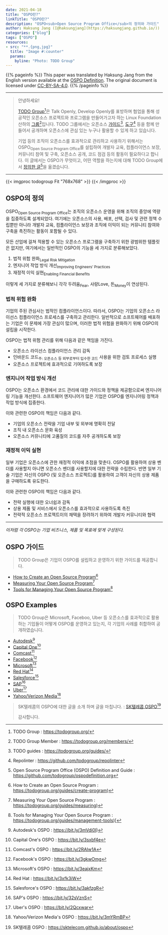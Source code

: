 ```yaml
---
date: 2021-04-18
title: "OSPO란?"
linkTitle: "OSPO란?"
description: "OSPO<sub>Open Source Program Office</sub>의 정의와 가이드"
author: Haksung Jang ([@haksungjang](https://haksungjang.github.io/))
categories: ["blog"]
tags: ["OSPO"]
resources:
- src: "**.{png,jpg}"
  title: "Image #:counter"
  params:
    byline: "Photo: TODO Group"
---
```


{{% pageinfo %}}
This paper was translated by Haksung Jang from the English version available at the [OSPO Definition](https://github.com/todogroup/ospodefinition.org).  The original document is licensed under [CC-BY-SA-4.0](https://github.com/todogroup/ospodefinition.org/blob/master/LICENSE). 
{{% /pageinfo %}}

---

> 안녕하세요!  
> 
> [TODO Group](https://todogroup.org/)[^todogroup]은 Talk Openly, Develop Openly를 표방하며 협업을 통해 성공적인 오픈소스 프로젝트와 프로그램을 만들어가고자 하는 Linux Foundation 산하의 [그룹](https://todogroup.org/members/)[^todogroupmember]입니다. TODO 그룹에서는 오픈소스 [가이드](https://todogroup.org/guides/)[^guide], [도구](https://github.com/todogroup/repolinter)[^repolinter] 등을 함께 만들어서 공개하며 오픈소스에 관심 있는 누구나 활용할 수 있게 하고 있습니다. 
> 
> 기업 등의 조직이 오픈소스를 효과적으로 관리하고 사용하기 위해서는 OSPO<sub>Open Source Program Office</sub>를 설립하여 개발자 교육, 컴플라이언스 보장, 커뮤니티 참여 및 구축, 오픈소스 공개, 코드 점검 등의 활동이 필요하다고 합니다. 이 글에서는 OSPO가 무엇이고, 어떤 역할을 하는지에 대해 TODO Group에서 [정의한 글](https://todogroup.org/blog/ospo-definition/)[^definition]을 옮겼습니다. 

[^todogroup]: TODO Group : https://todogroup.org/
[^todogroupmember]: TODO Group Member : https://todogroup.org/members/
[^repolinter]: Repolinter : https://github.com/todogroup/repolinter
[^guide]: TODO guides : https://todogroup.org/guides/
[^definition]: Open Source Program Office (OSPO) Definition and Guide : https://github.com/todogroup/ospodefinition.org

---

{{< imgproc todogroup Fit "768x768" >}}
{{< /imgproc >}}


## OSPO의 정의

OSPO<sub>Open Source Program Office</sub>는 조직의 오픈소스 운영을 위해 조직의 중앙에 역량을 집중하도록 설계되었다. 여기에는 오픈소스의 사용, 배포, 선택, 검사 및 관련 정책 수립뿐만 아니라 개발자 교육, 컴플라이언스 보장과 조직에 이익이 되는 커뮤니티 참여와 구축을 촉진하는 활동이 포함될 수 있다. 

모든 산업에 걸쳐 적용할 수 있는 오픈소스 프로그램을 구축하기 위한 광범위한 템플릿은 없지만, 여기에서는 일반적인 OSPO의 기능을 세 가지로 분류해보았다. 
1. 법적 위험 완화<sub>Legal Risk Mitigation</sub>
2. 엔지니어 작업 방식 개선<sub>Improving Engineers’ Practices</sub>
3. 재정적 이익 실현<sub>Enabling Financial Benefits</sub>

이렇게 세 가지로 분류해보니 각각 두려움<sub>Fear</sub>, 사랑<suv>Love</sub>, 돈<sub>Money</sub>이 연상된다.

### 법적 위험 완화

기업의 주된 관심사는 법적인 컴플라이언스이다. 따라서, OSPO는 기업의 오픈소스 라이선스 컴플라이언스 프로세스를 구축하고 관리한다. 일반적으로 소프트웨어를 배포하는 기업은 이 문제에 가장 관심이 많으며, 이러한 법적 위험을 완화하기 위해 OSPO의 설립을 시작한다. 

OSPO는 법적 위험 관리를 위해 다음과 같은 책임을 가진다. 
* 오픈소스 라이선스 컴플라이언스 관리 감독
* 인바운드 코드<sub>주: 오픈소스 등 외부로부터 입수한 코드</sub> 사용을 위한 검토 프로세스 실행
* 오픈소스 프로젝트에 효과적으로 기여하도록 보장

### 엔지니어 작업 방식 개선

OSPO는 오픈소스 환경에서 코드 관리에 대한 가이드와 정책을 제공함으로써 엔지니어링 기능을 개선한다. 소프트웨어 엔지니어가 많은 기업은 OSPO를 엔지니어링 정책과 작업 방식에 집중한다. 

이와 관련한 OSPO의 책임은 다음과 같다. 

* 기업의 오픈소스 전략을 기업 내부 및 외부에 명확히 전달
* 조직 내 오픈소스 문화 육성
* 오픈소스 커뮤니티에 고품질의 코드를 자주 공개하도록 보장

### 재정적 이익 실현

일부 기업은 오픈소스에 관한 재정적 이익에 초점을 맞춘다. OSPO를 활용하여 상용 벤더를 사용할지 아니면 오픈소스 벤더를 사용할지에 대한 전략을 수립한다. 반면 일부 기술 기업은 자신의 OSPO (및 오픈소스 프로젝트)를 활용하여 고객이 자신의 상용 제품을 구매하도록 유도한다. 

이와 관련한 OSPO의 책임은 다음과 같다. 

* 전략 실행에 대한 오너쉽과 감독
* 상용 제품 및 서비스에서 오픈소스를 효과적으로 사용하도록 촉진
* 전략적 오픈소스 프로젝트이의 채택을 장려하기 위하여 개발자 커뮤니티와 협력

---

<i>이처럼 각 OSPO는 기업 비즈니스, 제품 및 목표에 맞게 구성된다. </i>


## OSPO 가이드

> TODO Group은 기업이 OSPO를 설립하고 운영하기 위한 가이드를 제공합니다. 

* [How to Create an Open Source Program](https://todogroup.org/guides/create-program)[^howtocreate]
* [Measuring Your Open Source Program](https://todogroup.org/guides/measuring)[^measuring]
* [Tools for Managing Your Open Source Program](https://todogroup.org/guides/management-tools)[^tools]

[^howtocreate]: How to Create an Open Source Program : https://todogroup.org/guides/create-program)
[^measuring]: Measuring Your Open Source Program : https://todogroup.org/guides/measuring)
[^tools]: Tools for Managing Your Open Source Program : https://todogroup.org/guides/management-tools)[


## OSPO Examples

> TODO Group은 Microsoft, Faceboo, Uber 등 오픈소스를 효과적으로 활용하는 기업들이 어떻게 OSPO를 운영하고 있는지, 각 기업의 사례를 취합하여 공개하였습니다. 

* [Autodesk](https://github.com/todogroup/todogroup.github.io/blob/master/content/en/guides/casestudies/autodesk.md)[^autodesk]
* [Capital One](https://github.com/todogroup/todogroup.github.io/blob/master/content/en/guides/casestudies/capitalone.md)[^capitalone]
* [Comcast](https://github.com/todogroup/todogroup.github.io/blob/master/content/en/guides/casestudies/comcast.md)[^comcast]
* [Facebook](https://github.com/todogroup/todogroup.github.io/blob/master/content/en/guides/casestudies/facebook.md)[^facebook]
* [Microsoft](https://github.com/todogroup/todogroup.github.io/blob/master/content/en/guides/casestudies/microsoft.md)[^microsoft]
* [Red Hat](https://github.com/todogroup/todogroup.github.io/blob/master/content/en/guides/casestudies/redhat.md)[^redhat]
* [Salesforce](https://github.com/todogroup/todogroup.github.io/blob/master/content/en/guides/casestudies/salesforce.md)[^salesforce]
* [SAP](https://github.com/todogroup/todogroup.github.io/blob/master/content/en/guides/casestudies/sap.md)[^sap]
* [Uber](https://github.com/todogroup/todogroup.github.io/blob/master/content/en/guides/casestudies/uber.md)[^uber]
* [Yahoo/Verizon Media](https://github.com/todogroup/todogroup.github.io/blob/master/content/en/guides/casestudies/oath.md)[^yahoo]

[^autodesk]: Autodesk's OSPO : https://bit.ly/3mVdi0I)
[^capitalone]: Capital One's OSPO : https://bit.ly/3sxbf4e
[^comcast]: Comcast's OSPO : https://bit.ly/2RAIw1A
[^facebook]: Facebook's OSPO : https://bit.ly/3gkwOmg
[^microsoft]: Microsoft's OSPO : https://bit.ly/3eajxKm
[^redhat]: Red Hat : https://bit.ly/3xfk3iW
[^salesforce]: Salesforce's OSPO : https://bit.ly/3akfzgR
[^sap]: SAP's OSPO : https://bit.ly/32sVznS
[^uber]: Uber's OSPO : https://bit.ly/2Qcxwar
[^yahoo]: Yahoo/Verizon Media's OSPO : https://bit.ly/3mYRmBP

> SK텔레콤의 OSPO에 대한 글을 소개 하며 글을 마칩니다. : [SK텔레콤 OSPO](https://sktelecom.github.io/about/ospo/)[^sktospo]
> 
> 감사합니다. 

[^sktospo]: SK텔레콤 OSPO : https://sktelecom.github.io/about/ospo

